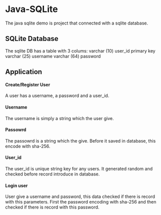 # Java-SQLite
The java sqlite demo is project that connected with a sqlite database. 

## SQLite Database
The sqlite DB has a table with 3 colums:
varchar (10) user_id primary key
varchar (25) username
varchar (64) password

## Application
#### Create/Register User
A user has a username, a password and a user_id.

#### Username
The username is simply a string which the user give.

#### Passowrd
The passowrd is a string which the give. Before it saved in database, this encode with sha-256.

#### User_id
The user_id is unique string key for any users. It generated random and checked before record introduce in database. 

#### Login user
User give a username and password, this data checked if there is record with this parameters.
First the password encoding with sha-256 and then checked if there is record with this password.

